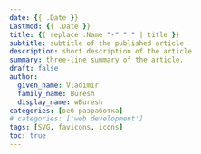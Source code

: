 ```yaml
---
date: {{ .Date }}
Lastmod: {{ .Date }}
title: {{ replace .Name "-" " " | title }}
subtitle: subtitle of the published article
description: short description of the article
summary: three-line summary of the article.
draft: false
author:
  given_name: Vladimir
  family_name: Buresh
  display_name: wBuresh
categories: [веб-разработка]
# categories: ['web development']
tags: [SVG, favicons, icons]
toc: true
---
```

